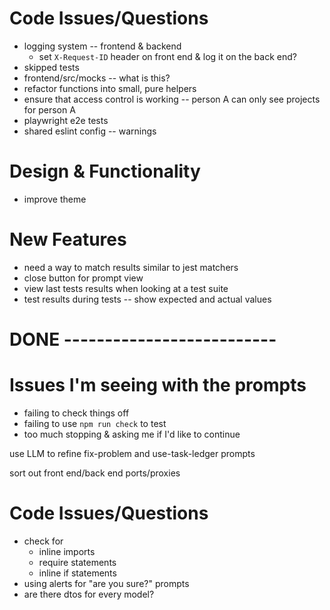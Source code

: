 # Code Issues/Questions
- logging system -- frontend & backend
  - set `X-Request-ID` header on front end & log it on the back end?
- skipped tests
- frontend/src/mocks -- what is this?
- refactor functions into small, pure helpers
- ensure that access control is working -- person A can only see projects for person A
- playwright e2e tests
- shared eslint config -- warnings

# Design & Functionality
- improve theme


# New Features
- need a way to match results similar to jest matchers
- close button for prompt view
- view last tests results when looking at a test suite
- test results during tests -- show expected and actual values

# DONE --------------------------

# Issues I'm seeing with the prompts
- failing to check things off
- failing to use `npm run check` to test
- too much stopping & asking me if I'd like to continue

use LLM to refine fix-problem and use-task-ledger prompts

sort out front end/back end ports/proxies

# Code Issues/Questions
- check for
  - inline imports
  - require statements
  - inline if statements
- using alerts for "are you sure?" prompts
- are there dtos for every model?


